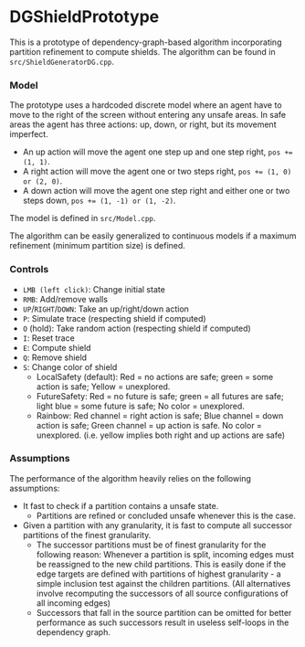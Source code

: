 # DGShieldPrototype

This is a prototype of dependency-graph-based algorithm incorporating partition refinement to compute shields.
The algorithm can be found in `src/ShieldGeneratorDG.cpp`.

### Model

The prototype uses a hardcoded discrete model where an agent have to move to the right of the screen without entering any unsafe areas.
In safe areas the agent has three actions: up, down, or right, but its movement imperfect.

- An up action will move the agent one step up and one step right, `pos += (1, 1)`.
- A right action will move the agent one or two steps right, `pos += (1, 0) or (2, 0)`.
- A down action will move the agent one step right and either one or two steps down, `pos += (1, -1) or (1, -2)`.

The model is defined in `src/Model.cpp`.

The algorithm can be easily generalized to continuous models if a maximum refinement (minimum partition size) is defined. 

### Controls

- `LMB (left click)`: Change initial state
- `RMB`: Add/remove walls
- `UP`/`RIGHT`/`DOWN`: Take an up/right/down action
- `P`: Simulate trace (respecting shield if computed)
- `O` (hold): Take random action (respecting shield if computed)
- `I`: Reset trace
- `E`: Compute shield
- `Q`: Remove shield
- `S`: Change color of shield
  - LocalSafety (default): Red = no actions are safe; green = some action is safe; Yellow = unexplored.
  - FutureSafety: Red = no future is safe; green = all futures are safe; light blue = some future is safe; No color = unexplored. 
  - Rainbow: Red channel = right action is safe; Blue channel = down action is safe; Green channel = up action is safe. No color = unexplored. (i.e. yellow implies both right and up actions are safe)

### Assumptions

The performance of the algorithm heavily relies on the following assumptions:

- It fast to check if a partition contains a unsafe state.
  - Partitions are refined or concluded unsafe whenever this is the case.
- Given a partition with any granularity, it is fast to compute all successor partitions of the finest granularity.
  - The successor partitions must be of finest granularity for the following reason: Whenever a partition is split, incoming edges must be reassigned to the new child partitions. This is easily done if the edge targets are defined with partitions of highest granularity - a simple inclusion test against the children partitions. (All alternatives involve recomputing the successors of all source configurations of all incoming edges)
  - Successors that fall in the source partition can be omitted for better performance as such successors result in useless self-loops in the dependency graph.
